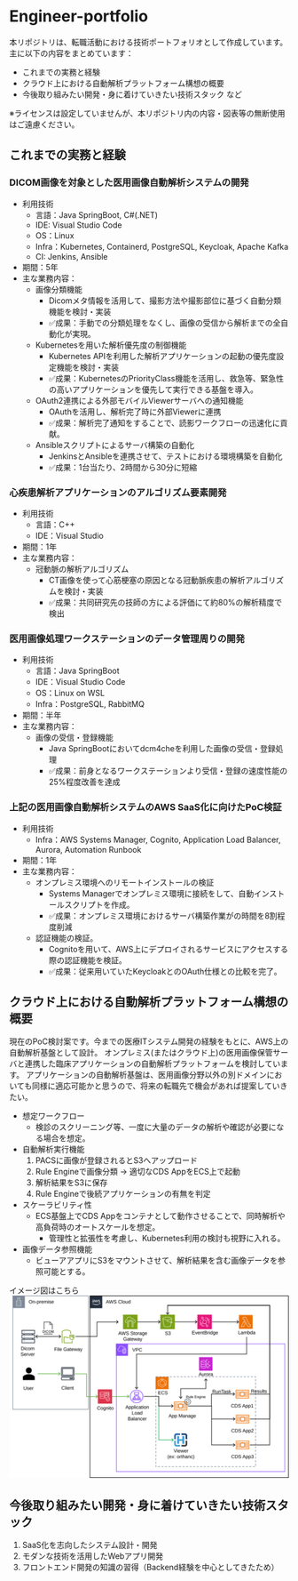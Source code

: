 # Engineer-portfolio

本リポジトリは、転職活動における技術ポートフォリオとして作成しています。
主に以下の内容をまとめています：

- これまでの実務と経験
- クラウド上における自動解析プラットフォーム構想の概要
- 今後取り組みたい開発・身に着けていきたい技術スタック など

※ライセンスは設定していませんが、本リポジトリ内の内容・図表等の無断使用はご遠慮ください。

## これまでの実務と経験

### DICOM画像を対象とした医用画像自動解析システムの開発
* 利用技術
  * 言語：Java SpringBoot, C#(.NET)
  * IDE: Visual Studio Code
  * OS：Linux
  * Infra：Kubernetes, Containerd, PostgreSQL, Keycloak, Apache Kafka
  * CI: Jenkins, Ansible
* 期間：5年
* 主な業務内容：
  * 画像分類機能
    * Dicomメタ情報を活用して、撮影方法や撮影部位に基づく自動分類機能を検討・実装
    * ✅成果：手動での分類処理をなくし、画像の受信から解析までの全自動化が実現。
  * Kubernetesを用いた解析優先度の制御機能
    * Kubernetes APIを利用した解析アプリケーションの起動の優先度設定機能を検討・実装
    * ✅成果：KubernetesのPriorityClass機能を活用し、救急等、緊急性の高いアプリケーションを優先して実行できる基盤を導入。
  * OAuth2連携による外部モバイルViewerサーバへの通知機能
    * OAuthを活用し、解析完了時に外部Viewerに連携
    * ✅成果：解析完了通知をすることで、読影ワークフローの迅速化に貢献。
  * Ansibleスクリプトによるサーバ構築の自動化
    * JenkinsとAnsibleを連携させて、テストにおける環境構築を自動化
    * ✅成果：1台当たり、2時間から30分に短縮

### 心疾患解析アプリケーションのアルゴリズム要素開発
* 利用技術
  * 言語：C++
  * IDE：Visual Studio
* 期間：1年
* 主な業務内容：
  * 冠動脈の解析アルゴリズム
    * CT画像を使って心筋梗塞の原因となる冠動脈疾患の解析アルゴリズムを検討・実装
    * ✅成果：共同研究先の技師の方による評価にて約80%の解析精度で検出

### 医用画像処理ワークステーションのデータ管理周りの開発
* 利用技術
  * 言語：Java SpringBoot
  * IDE：Visual Studio Code
  * OS：Linux on WSL
  * Infra：PostgreSQL, RabbitMQ
* 期間：半年
* 主な業務内容：
  * 画像の受信・登録機能
    * Java SpringBootにおいてdcm4cheを利用した画像の受信・登録処理
    * ✅成果：前身となるワークステーションより受信・登録の速度性能の25%程度改善を達成

### 上記の医用画像自動解析システムのAWS SaaS化に向けたPoC検証
* 利用技術
  * Infra：AWS Systems Manager, Cognito, Application Load Balancer, Aurora, Automation Runbook
* 期間：1年
* 主な業務内容：
  * オンプレミス環境へのリモートインストールの検証
    * Systems Managerでオンプレミス環境に接続をして、自動インストールスクリプトを作成。
    * ✅成果：オンプレミス環境におけるサーバ構築作業がの時間を8割程度削減
  * 認証機能の検証。
    * Cognitoを用いて、AWS上にデプロイされるサービスにアクセスする際の認証機能を検証。
    * ✅成果：従来用いていたKeycloakとのOAuth仕様との比較を完了。

## クラウド上における自動解析プラットフォーム構想の概要
現在のPoC検討案です。今までの医療ITシステム開発の経験をもとに、AWS上の自動解析基盤として設計。
オンプレミス(またはクラウド上)の医用画像保管サーバと連携した臨床アプリケーションの自動解析プラットフォームを検討しています。
アプリケーションの自動解析基盤は、医用画像分野以外の別ドメインにおいても同様に適応可能かと思うので、将来の転職先で機会があれば提案していきたい。

- 想定ワークフロー
  - 検診のスクリーニング等、一度に大量のデータの解析や確認が必要になる場合を想定。
- 自動解析実行機能
  1. PACSに画像が登録されるとS3へアップロード
  2. Rule Engineで画像分類 → 適切なCDS AppをECS上で起動
  3. 解析結果をS3に保存
  4. Rule Engineで後続アプリケーションの有無を判定
- スケーラビリティ性
  - ECS基盤上でCDS Appをコンテナとして動作させることで、同時解析や高負荷時のオートスケールを想定。
    - 管理性と拡張性を考慮し、Kubernetes利用の検討も視野に入れる。
- 画像データ参照機能
  - ビューアアプリにS3をマウントさせて、解析結果を含む画像データを参照可能とする。

イメージ図はこちら
![](images/poc.svg)

## 今後取り組みたい開発・身に着けていきたい技術スタック
1. SaaS化を志向したシステム設計・開発
2. モダンな技術を活用したWebアプリ開発
3. フロントエンド開発の知識の習得（Backend経験を中心としてきたため）